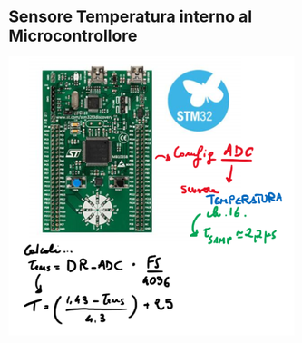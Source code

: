 # Sensore Temperatura interno al Microcontrollore
![ESEMPIO_11](https://github.com/LaErre9/LMM_STM32F303VC/blob/main/11_Sensore_Temperatura/11_esempio_di_funzionamento.png)
